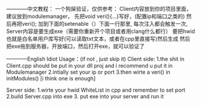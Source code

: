————中文教程：
一个狗屎验证，仅供参考：
Client内容放到你的项目里面，建议放到modulemanager，
先把void veri(){...}写好，(配置ip和端口之类的)
然后再把veri(); 加到下面的setenable（）下面一行那里,
每次注入都会触发一次,
Server内容是要生成exe（需要你重新开个项目或者用clang什么都行）
要把hwid也就是白名单用户库写好(可以读取txt文本，或者在cpp里直接写)然后生成
然后把exe拖到服务器，开放端口，然后打开exe，就可以验证了


————English  Idiot Usage：(if not , just skip it)
Client side:
1.the shit in Client.cpp should be put in your dll proj and i recommend u put it in Modulemanager
2.intially set your ip or port
3.then wirte a veri() in initModules() [i think one is enough]

Server side:
1.wirte your hwid WhiteList in cpp and remember to set port
2.build Server.cpp into exe
3. put exe into your server and run it
